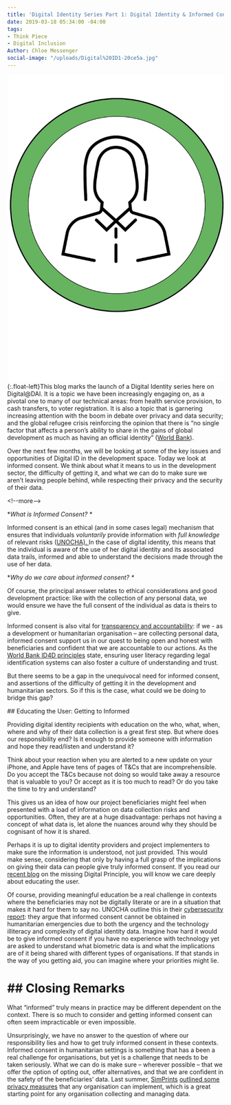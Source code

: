 ```yaml
---
title: 'Digital Identity Series Part 1: Digital Identity & Informed Consent'
date: 2019-03-18 05:34:00 -04:00
tags:
- Think Piece
- Digital Inclusion
Author: Chloe Messenger
social-image: "/uploads/Digital%20ID1-20ce5a.jpg"
---
```


![Digital ID1.jpg](/uploads/Digital%20ID1.jpg){:.float-left}This blog marks the launch of a Digital Identity series here on Digital@DAI. It is a topic we have been increasingly engaging on, as a pivotal one to many of our technical areas: from health service provision, to cash transfers, to voter registration. It is also a topic that is garnering increasing attention with the boom in debate over privacy and data security; and the global refugee crisis reinforcing the opinion that there is “no single factor that affects a person’s ability to share in the gains of global development as much as having an official identity” ([World Bank](http://documents.worldbank.org/curated/en/213581486378184357/pdf/112614-REVISED-English-ID4D-IdentificationPrinciples-Folder-web-English-ID4D-IdentificationPrinciples.pdf)).

Over the next few months, we will be looking at some of the key issues and opportunities of Digital ID in the development space. Today we look at informed consent. We think about what it means to us in the development sector, the difficulty of getting it, and what we can do to make sure we aren’t leaving people behind, while respecting their privacy and the security of their data.

\<!--more-->

\**What is Informed Consent? \**

Informed consent is an ethical (and in some cases legal) mechanism that ensures that individuals *voluntarily* provide information with *full knowledge* of relevant risks ([UNOCHA). ](https://www.unocha.org/sites/unocha/files/Humanitarianism%20in%20the%20Cyberwarfare%20Age%20-%20OCHA%20Policy%20Paper%2011.pdf)In the case of digital identity, this means that the individual is aware of the use of her digital identity and its associated data trails, informed and able to understand the decisions made through the use of her data.

\**Why do we care about informed consent? \**

Of course, the principal answer relates to ethical considerations and good development practice: like with the collection of any personal data, we would ensure we have the full consent of the individual as data is theirs to give.

Informed consent is also vital for [transparency and accountability](http://technologysalon.org/digital-identity-social-good/): if we - as a development or humanitarian organisation – are collecting personal data, informed consent support us in our quest to being open and honest with beneficiaries and confident that we are accountable to our actions. As the [World Bank ID4D principles](http://id4d.worldbank.org/principles) state, ensuring user literacy regarding legal identification systems can also foster a culture of understanding and trust.

But there seems to be a gap in the unequivocal need for informed consent, and assertions of the difficulty of getting it in the development and humanitarian sectors. So if this is the case, what could we be doing to bridge this gap?

\## Educating the User: Getting to Informed

Providing digital identity recipients with education on the who, what, when, where and why of their data collection is a great first step. But where does our responsibility end? Is it enough to provide someone with information and hope they read/listen and understand it?

Think about your reaction when you are alerted to a new update on your iPhone, and Apple have tens of pages of T&Cs that are incomprehensible. Do you accept the T&Cs because not doing so would take away a resource that is valuable to you? Or accept as it is too much to read? Or do you take the time to try and understand?

This gives us an idea of how our project beneficiaries might feel when presented with a load of information on data collection risks and opportunities. Often, they are at a huge disadvantage: perhaps not having a concept of what data is, let alone the nuances around why they should be cognisant of how it is shared.

Perhaps it is up to digital identity providers and project implementers to make sure the information is understood, not just provided. This would make sense, considering that only by having a full grasp of the implications on giving their data can people give truly informed consent. If you read our [recent blog](https://dai-global-digital.com/the-missing-digital-principle-educate-the-user.html) on the missing Digital Principle, you will know we care deeply about educating the user.

Of course, providing meaningful education be a real challenge in contexts where the beneficiaries may not be digitally literate or are in a situation that makes it hard for them to say no. UNOCHA outline this in their [cybersecurity report](https://www.unocha.org/sites/unocha/files/Humanitarianism%20in%20the%20Cyberwarfare%20Age%20-%20OCHA%20Policy%20Paper%2011.pdf): they argue that informed consent cannot be obtained in humanitarian emergencies due to both the urgency and the technology illiteracy and complexity of digital identity data. Imagine how hard it would be to give informed consent if you have no experience with technology yet are asked to understand what biometric data is and what the implications are of it being shared with different types of organisations. If that stands in the way of you getting aid, you can imagine where your priorities might lie.

# ## Closing Remarks

What “informed” truly means in practice may be different dependent on the context. There is so much to consider and getting informed consent can often seem impracticable or even impossible.

Unsurprisingly, we have no answer to the question of where our responsibility lies and how to get truly informed consent in these contexts. Informed consent in humanitarian settings is something that has a been a real challenge for organisations, but yet is a challenge that needs to be taken seriously. What we can do is make sure – wherever possible – that we offer the option of opting out, offer alternatives, and that we are confident in the safety of the beneficiaries’ data. Last summer, [SimPrints](https://www.simprints.com/) [outlined some privacy measures](https://dai-global-digital.com/beyond-good-intentions-a-human-centred-approach-to-privacy-rights.html) that any organisation can implement, which is a great starting point for any organisation collecting and managing data.